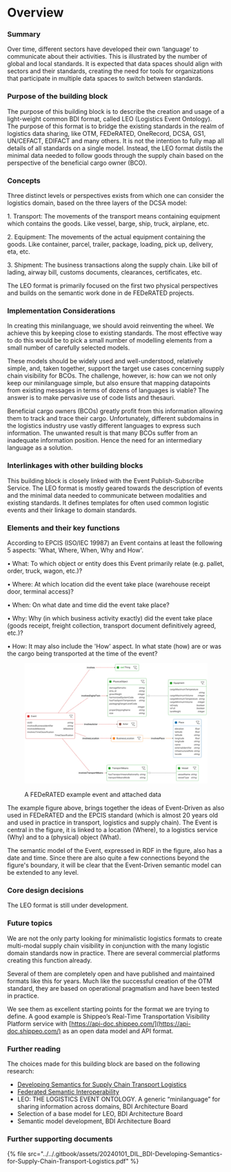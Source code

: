 # Overview

### Summary

Over time, different sectors have developed their own ‘language’ to communicate about their activities. This is illustrated by the number of global and local standards. It is expected that data spaces should align with sectors and their standards, creating the need for tools for organizations that participate in multiple data spaces to switch between standards.

### Purpose of the building block

The purpose of this building block is to describe the creation and usage of a light-weight common BDI format, called LEO (Logistics Event Ontology). The purpose of this format is to bridge the existing standards in the realm of logistics data sharing, like OTM, FEDeRATED, OneRecord, DCSA, GS1, UN/CEFACT, EDIFACT and many others. It is not the intention to fully map all details of all standards on a single model. Instead, the LEO format distils the minimal data needed to follow goods through the supply chain based on the perspective of the beneficial cargo owner (BCO).

### Concepts

Three distinct levels or perspectives exists from which one can consider the logistics domain, based on the three layers of the DCSA model:

1\. Transport: The movements of the transport means containing equipment which contains the goods. Like vessel, barge, ship, truck, airplane, etc.

2\. Equipment: The movements of the actual equipment containing the goods. Like container, parcel, trailer, package, loading, pick up, delivery, eta, etc.

3\. Shipment: The business transactions along the supply chain. Like bill of lading, airway bill, customs documents, clearances, certificates, etc.

The LEO format is primarily focused on the first two physical perspectives and builds on the semantic work done in de FEDeRATED projects.

### Implementation Considerations

In creating this minilanguage, we should avoid reinventing the wheel. We achieve this by keeping close to existing standards. The most effective way to do this would be to pick a small number of modelling elements from a small number of carefully selected models.

These models should be widely used and well-understood, relatively simple, and, taken together, support the target use cases concerning supply chain visibility for BCOs. The challenge, however, is: how can we not only keep our minilanguage simple, but also ensure that mapping datapoints from existing messages in terms of dozens of languages is viable? The answer is to make pervasive use of code lists and thesauri.

Beneficial cargo owners (BCOs) greatly profit from this information allowing them to track and trace their cargo. Unfortunately, different subdomains in the logistics industry use vastly different languages to express such information. The unwanted result is that many BCOs suffer from an inadequate information position. Hence the need for an intermediary language as a solution.

### Interlinkages with other building blocks

This building block is closely linked with the Event Publish-Subscribe Service. The LEO format is mostly geared towards the description of events and the minimal data needed to communicate between modalities and existing standards. It defines templates for often used common logistic events and their linkage to domain standards.

### Elements and their key functions

According to EPCIS (ISO/IEC 19987) an Event contains at least the following 5 aspects: 'What, Where, When, Why and How'.

• What: To which object or entity does this Event primarily relate (e.g. pallet, order, truck, wagon, etc.)?

• Where: At which location did the event take place (warehouse receipt door, terminal access)?

• When: On what date and time did the event take place?

• Why: Why (in which business activity exactly) did the event take place (goods receipt, freight collection, transport document definitively agreed, etc.)?

• How: It may also include the 'How' aspect. In what state (how) are or was the cargo being transported at the time of the event?

<figure><img src="../../.gitbook/assets/image (1) (1).png" alt=""><figcaption><p>A FEDeRATED example event and attached data</p></figcaption></figure>

The example figure above, brings together the ideas of Event-Driven as also used in FEDeRATED and the EPCIS standard (which is almost 20 years old and used in practice in transport, logistics and supply chain). The Event is central in the figure, it is linked to a location (Where), to a logistics service (Why) and to a (physical) object (What).

The semantic model of the Event, expressed in RDF in the figure, also has a date and time. Since there are also quite a few connections beyond the figure's boundary, it will be clear that the Event-Driven semantic model can be extended to any level.

### Core design decisions

The LEO format is still under development.

### Future topics

We are not the only party looking for minimalistic logistics formats to create multi-modal supply chain visibility in conjunction with the many logistic domain standards now in practice. There are several commercial platforms creating this function already.

Several of them are completely open and have published and maintained formats like this for years. Much like the successful creation of the OTM standard, they are based on operational pragmatism and have been tested in practice.

We see them as excellent starting points for the format we are trying to define. A good example is Shippeo’s Real-Time Transportation Visibility Platform service with [https://api-doc.shippeo.com/](https://api-doc.shippeo.com/) as an open data model and API format.

### Further reading

The choices made for this building block are based on the following research:

* [Developing Semantics for Supply Chain Transport Logistics](https://bdinetwork.org/wp-content/uploads/2024/01/2024-BDI-Developing-Semantics-for-Supply-Chain-Transport-Logistics.pdf)
* [Federated Semantic Interoperability](https://www.federatedplatforms.eu/index.php/federated-semantic-interoperability)
* LEO: THE LOGISTICS EVENT ONTOLOGY. A generic “minilanguage” for sharing information across domains, BDI Architecture Board
* Selection of a base model for LEO, BDI Architecture Board
* Semantic model development, BDI Architecture Board

### Further supporting documents



{% file src="../../.gitbook/assets/20240101_DIL_BDI-Developing-Semantics-for-Supply-Chain-Transport-Logistics.pdf" %}
